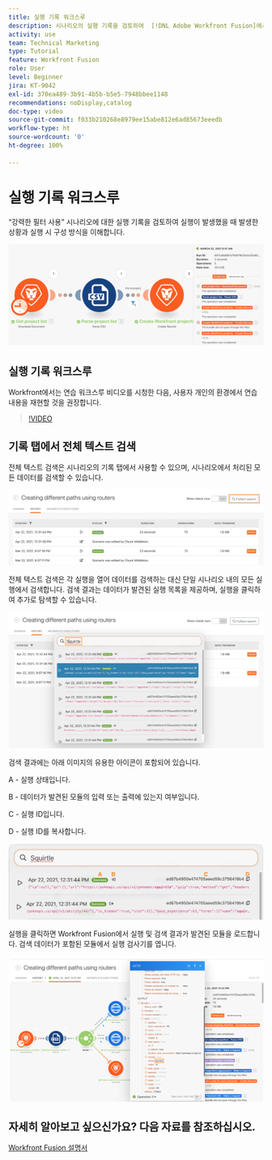 ```yaml
---
title: 실행 기록 워크스루
description: 시나리오의 실행 기록을 검토하여  [!DNL Adobe Workfront Fusion]에서 발생한 일을 파악하는 방법에 대해 알아봅니다.
activity: use
team: Technical Marketing
type: Tutorial
feature: Workfront Fusion
role: User
level: Beginner
jira: KT-9042
exl-id: 370ea489-3b91-4b5b-b5e5-7948bbee1148
recommendations: noDisplay,catalog
doc-type: video
source-git-commit: f033b210268e8979ee15abe812e6ad85673eeedb
workflow-type: ht
source-wordcount: '0'
ht-degree: 100%

---
```


# 실행 기록 워크스루

“강력한 필터 사용” 시나리오에 대한 실행 기록을 검토하여 실행이 발생했을 때 발생한 상황과 실행 시 구성 방식을 이해합니다.

![Fusion 시나리오의 실행 기록 이미지](assets/execution-history-and-scheduling-1.png)

## 실행 기록 워크스루

Workfront에서는 연습 워크스루 비디오를 시청한 다음, 사용자 개인의 환경에서 연습 내용을 재현할 것을 권장합니다.

>[!VIDEO](https://video.tv.adobe.com/v/335283/?quality=12&learn=on)


## 기록 탭에서 전체 텍스트 검색

전체 텍스트 검색은 시나리오의 기록 탭에서 사용할 수 있으며, 시나리오에서 처리된 모든 데이터를 검색할 수 있습니다.

![실행 기록 검색 이미지](assets/execution-history-and-scheduling-2.png)

전체 텍스트 검색은 각 실행을 열어 데이터를 검색하는 대신 단일 시나리오 내의 모든 실행에서 검색합니다. 검색 결과는 데이터가 발견된 실행 목록을 제공하며, 실행을 클릭하여 추가로 탐색할 수 있습니다.

![실행 기록의 검색 이미지](assets/execution-history-and-scheduling-3.png)

검색 결과에는 아래 이미지의 유용한 아이콘이 포함되어 있습니다.

A - 실행 상태입니다.

B - 데이터가 발견된 모듈의 입력 또는 출력에 있는지 여부입니다.

C - 실행 ID입니다.

D - 실행 ID를 복사합니다.

![실행 기록의 검색 결과 이미지](assets/execution-history-and-scheduling-4.png)

실행을 클릭하면 Workfront Fusion에서 실행 및 검색 결과가 발견된 모듈을 로드합니다. 검색 데이터가 포함된 모듈에서 실행 검사기를 엽니다.

![실행 기록 링크 이미지](assets/execution-history-and-scheduling-5.png)


## 자세히 알아보고 싶으신가요? 다음 자료를 참조하십시오.

[Workfront Fusion 설명서](https://experienceleague.adobe.com/docs/workfront/using/adobe-workfront-fusion/workfront-fusion-2.html?lang=ko-KR)
